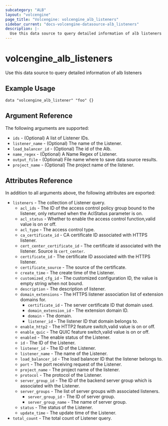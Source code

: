 ```yaml
---
subcategory: "ALB"
layout: "volcengine"
page_title: "Volcengine: volcengine_alb_listeners"
sidebar_current: "docs-volcengine-datasource-alb_listeners"
description: |-
  Use this data source to query detailed information of alb listeners
---
```

# volcengine_alb_listeners
Use this data source to query detailed information of alb listeners
## Example Usage
```hcl
data "volcengine_alb_listener" "foo" {}
```
## Argument Reference
The following arguments are supported:
* `ids` - (Optional) A list of Listener IDs.
* `listener_name` - (Optional) The name of the Listener.
* `load_balancer_id` - (Optional) The id of the Alb.
* `name_regex` - (Optional) A Name Regex of Listener.
* `output_file` - (Optional) File name where to save data source results.
* `project_name` - (Optional) The project name of the listener.

## Attributes Reference
In addition to all arguments above, the following attributes are exported:
* `listeners` - The collection of Listener query.
    * `acl_ids` - The ID of the access control policy group bound to the listener, only returned when the AclStatus parameter is on.
    * `acl_status` - Whether to enable the access control function,valid value is on or off.
    * `acl_type` - The access control type.
    * `ca_certificate_id` - CA certificate ID associated with HTTPS listener.
    * `cert_center_certificate_id` - The certificate id associated with the listener. Source is `cert_center`.
    * `certificate_id` - The certificate ID associated with the HTTPS listener.
    * `certificate_source` - The source of the certificate.
    * `create_time` - The create time of the Listener.
    * `customized_cfg_id` - The customized configuration ID, the value is empty string when not bound.
    * `description` - The description of listener.
    * `domain_extensions` - The HTTPS listener association list of extension domains for.
        * `certificate_id` - The server certificate ID that domain used.
        * `domain_extension_id` - The extension domain ID.
        * `domain` - The domain.
        * `listener_id` - The listener ID that domain belongs to.
    * `enable_http2` - The HTTP2 feature switch,valid value is on or off.
    * `enable_quic` - The QUIC feature switch,valid value is on or off.
    * `enabled` - The enable status of the Listener.
    * `id` - The ID of the Listener.
    * `listener_id` - The ID of the Listener.
    * `listener_name` - The name of the Listener.
    * `load_balancer_id` - The load balancer ID that the listener belongs to.
    * `port` - The port receiving request of the Listener.
    * `project_name` - The project name of the listener.
    * `protocol` - The protocol of the Listener.
    * `server_group_id` - The ID of the backend server group which is associated with the Listener.
    * `server_groups` - The list of server groups with associated listeners.
        * `server_group_id` - The ID of server group.
        * `server_group_name` - The name of server group.
    * `status` - The status of the Listener.
    * `update_time` - The update time of the Listener.
* `total_count` - The total count of Listener query.


